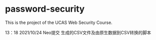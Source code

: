 # password-security
This is the project of the UCAS Web Security Course.

13：18 2021/10/24 
Neo提交 生成的CSV文件及由原生数据到CSV转换的脚本
